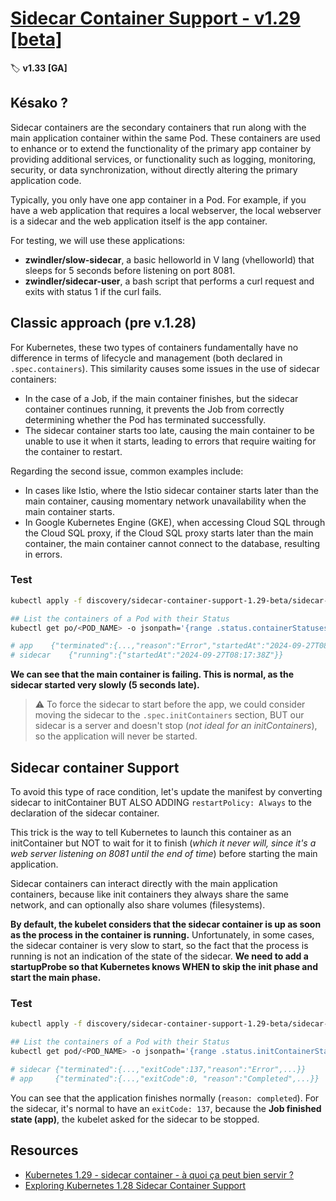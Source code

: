 # [Sidecar Container Support - v1.29 [beta]][sidecar-container-support-doc]

🏷️ **v1.33 [GA]**

## Késako ?

Sidecar containers are the secondary containers that run along with the main application container within the same Pod. These containers are used to enhance or to extend the functionality of the primary app container by providing additional services, or functionality such as logging, monitoring, security, or data synchronization, without directly altering the primary application code.

Typically, you only have one app container in a Pod. For example, if you have a web application that requires a local webserver, the local webserver is a sidecar and the web application itself is the app container.

For testing, we will use these applications:

- **zwindler/slow-sidecar**, a basic helloworld in V lang (vhelloworld) that sleeps for 5 seconds before listening on port 8081.
- **zwindler/sidecar-user**, a bash script that performs a curl request and exits with status 1 if the curl fails.

## Classic approach (pre v.1.28)

For Kubernetes, these two types of containers fundamentally have no difference in terms of lifecycle and management (both declared in
 `.spec.containers`). This similarity causes some issues in the use of sidecar containers:

- In the case of a Job, if the main container finishes, but the sidecar container continues running, it prevents the Job from correctly determining whether the Pod has terminated successfully.
- The sidecar container starts too late, causing the main container to be unable to use it when it starts, leading to errors that require waiting for the container to restart.

Regarding the second issue, common examples include:

- In cases like Istio, where the Istio sidecar container starts later than the main container, causing momentary network unavailability when the main container starts.
- In Google Kubernetes Engine (GKE), when accessing Cloud SQL through the Cloud SQL proxy, if the Cloud SQL proxy starts later than the main container, the main container cannot connect to the database, resulting in errors.

### Test

```bash
kubectl apply -f discovery/sidecar-container-support-1.29-beta/sidecar-container-classic.cronjob.yml

## List the containers of a Pod with their Status
kubectl get po/<POD_NAME> -o jsonpath='{range .status.containerStatuses[*]}{.name}{"\t"}{.state}{"\n"}{end}'

# app    {"terminated":{...,"reason":"Error","startedAt":"2024-09-27T08:17:13Z"}}
# sidecar    {"running":{"startedAt":"2024-09-27T08:17:38Z"}}
```

**We can see that the main container is failing. This is normal, as the sidecar started very slowly (5 seconds late).**

> ⚠️ To force the sidecar to start before the app, we could consider moving the sidecar to the `.spec.initContainers` section, BUT our sidecar is a server and doesn't stop (*not ideal for an initContainers*), so the application will never be started.

## Sidecar container Support

To avoid this type of race condition, let's update the manifest by converting sidecar to initContainer BUT ALSO ADDING `restartPolicy: Always` to the declaration of the sidecar container.

This trick is the way to tell Kubernetes to launch this container as an initContainer but NOT to wait for it to finish (*which it never will, since it's a web server listening on 8081 until the end of time*) before starting the main application.

Sidecar containers can interact directly with the main application containers, because like init containers they always share the same network, and can optionally also share volumes (filesystems).

**By default, the kubelet considers that the sidecar container is up as soon as the process in the container is running.** Unfortunately, in some cases, the sidecar container is very slow to start, so the fact that the process is running is not an indication of the state of the sidecar. **We need to add a startupProbe so that Kubernetes knows WHEN to skip the init phase and start the main phase.**

### Test

```bash
kubectl apply -f discovery/sidecar-container-support-1.29-beta/sidecar-container-support.cronjob.yml

## List the containers of a Pod with their Status
kubectl get pod/<POD_NAME> -o jsonpath='{range .status.initContainerStatuses[*]}{.name}{"\t"}{.state}{"\n"}{end}{range .status.containerStatuses[*]}{.name}{"\t"}{.state}{"\n"}{end}'

# sidecar {"terminated":{...,"exitCode":137,"reason":"Error",...}}
# app     {"terminated":{...,"exitCode":0, "reason":"Completed",...}}
```

You can see that the application finishes normally (`reason: completed`). For the sidecar, it's normal to have an `exitCode: 137`, because the **Job finished state (app)**, the kubelet asked for the sidecar to be stopped.

## Resources

- [Kubernetes 1.29 - sidecar container - à quoi ça peut bien servir ?][sidecar-container-support-blog-zwindler]
- [Exploring Kubernetes 1.28 Sidecar Container Support][sidecar-container-support-blog-hungWei-chiu]

<!-- Links -->
[sidecar-container-support-doc]:https://kubernetes.io/docs/concepts/workloads/pods/sidecar-containers/
[sidecar-container-support-blog-zwindler]: https://blog.zwindler.fr/2024/07/19/kubernetes-1-29-sidecar-containers/
[sidecar-container-support-blog-hungWei-chiu]: https://hwchiu.medium.com/exploring-kubernetes-1-28-sidecar-container-support-ed1a39ac7fe0
